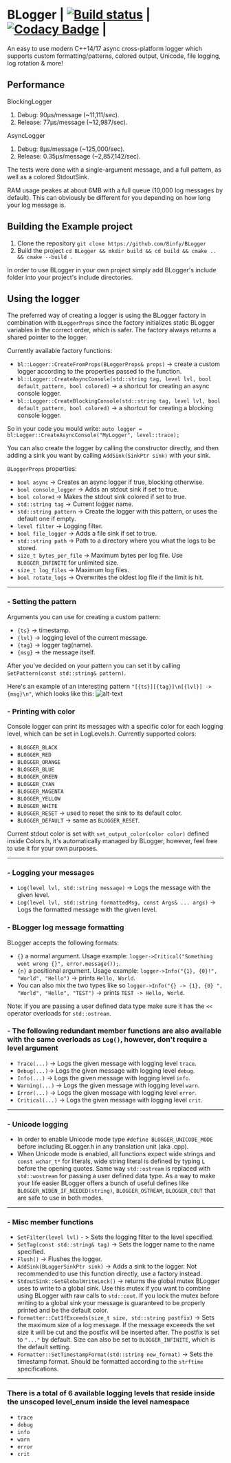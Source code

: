 # BLogger | [![Build status](https://ci.appveyor.com/api/projects/status/nbwtd4mu4cjmnjcm?svg=true)](https://ci.appveyor.com/project/8infy/blogger) | [![Codacy Badge](https://api.codacy.com/project/badge/Grade/19f939802f724ad4a53854068325f0a3)](https://www.codacy.com/app/8infy/BLogger?utm_source=github.com&amp;utm_medium=referral&amp;utm_content=8infy/BLogger&amp;utm_campaign=Badge_Grade) |

An easy to use modern C++14/17 async cross-platform logger which supports custom formatting/patterns, colored output, Unicode, file logging, log rotation & more!

## Performance
BlockingLogger
1. Debug: 90μs/message (~11,111/sec).
2. Release: 77μs/message (~12,987/sec).  

AsyncLogger
1. Debug: 8μs/message (~125,000/sec).
2. Release: 0.35μs/message (~2,857,142/sec).

The tests were done with a single-argument message, and a full pattern, as well as a colored StdoutSink.

RAM usage peakes at about 6MB with a full queue (10,000 log messages by default). This can obviously be different for you depending on how long your log message is.
## Building the Example project
1. Clone the repository `git clone https://github.com/8infy/BLogger`
2. Build the project `cd BLogger && mkdir build && cd build && cmake .. && cmake --build .` 

In order to use BLogger in your own project simply add BLogger's include folder into your project's include directories.
## Using the logger  
The preferred way of creating a logger is using the BLogger factory in combination with `BLoggerProps` since the factory initializes static BLogger variables in the correct order, which is safer. 
The factory always returns a shared pointer to the logger.  

Currently available factory functions:
-   `bl::Logger::CreateFromProps(BLoggerProps& props)` -> create a custom logger according to the properties passed to the function.
-   `bl::Logger::CreateAsyncConsole(std::string tag, level lvl, bool default_pattern, bool colored)` -> a shortcut for creating an async console logger.
-   `bl::Logger::CreateBlockingConsole(std::string tag, level lvl, bool default_pattern, bool colored)` -> a shortcut for creating a blocking console logger.

So in your code you would write: `auto logger = bl:Logger::CreateAsyncConsole("MyLogger", level::trace);`  

You can also create the logger by calling the constructor directly, and then adding a sink you want by calling `AddSink(SinkPtr sink)` with your sink.

`BLoggerProps` properties:
-   `bool async` -> Creates an async logger if true, blocking otherwise.
-   `bool console_logger` -> Adds an stdout sink if set to true.
-   `bool colored` -> Makes the stdout sink colored if set to true.
-   `std::string tag` -> Current logger name.
-   `std::string pattern` -> Create the logger with this pattern, or uses the default one if empty.
-   `level filter` -> Logging filter.
-   `bool file_logger` -> Adds a file sink if set to true.
-   `std::string path` -> Path to a directory where you what the logs to be stored.
-   `size_t bytes_per_file` -> Maximum bytes per log file. Use `BLOGGER_INFINITE` for unlimited size.
-   `size_t log_files` -> Maximum log files.
-   `bool rotate_logs` -> Overwrites the oldest log file if the limit is hit.

---
### - Setting the pattern  
Arguments you can use for creating a custom pattern:
-   `{ts}` -> timestamp.
-   `{lvl}` -> logging level of the current message.
-   `{tag}` -> logger tag(name).
-   `{msg}` -> the message itself.  

After you've decided on your pattern you can set it by calling `SetPattern(const std::string& pattern)`.

Here's an example of an interesting pattern `"[{ts}][{tag}]\n[{lvl}] -> {msg}\n"`, which looks like this:
![alt-text](https://i.ibb.co/w0yfBcL/BLogger.png)

### - Printing with color
Console logger can print its messages with a specific color for each logging level, which can be set in LogLevels.h.
Currently supported colors:
-   `BLOGGER_BLACK`
-   `BLOGGER_RED`
-   `BLOGGER_ORANGE`
-   `BLOGGER_BLUE`
-   `BLOGGER_GREEN`
-   `BLOGGER_CYAN`
-   `BLOGGER_MAGENTA`
-   `BLOGGER_YELLOW`
-   `BLOGGER_WHITE`
-   `BLOGGER_RESET` -> used to reset the sink to its default color.
-   `BLOGGER_DEFAULT` -> same as `BLOGGER_RESET`.

Current stdout color is set with `set_output_color(color color)` defined inside Colors.h, it's automatically managed by BLogger, however, feel free to use it for your own purposes.  

---
### - Logging your messages
-   `Log(level lvl, std::string message)` -> Logs the message with the given level.  
-   `Log(level lvl, std::string formattedMsg, const Args& ... args)` -> Logs the formatted message with the given level.

### - BLogger log message formatting
BLogger accepts the following formats:
-   `{}` a normal argument. Usage example: `logger->Critical("Something went wrong {}", error.message());`.
-   `{n}` a positional argument. Usage example: `logger->Info("{1}, {0}!", "World", "Hello")` -> prints `Hello, World`.
-   You can also mix the two types like so `logger->Info("{} -> {1}, {0} ", "World", "Hello", "TEST")` -> prints `TEST -> Hello, World`.  

Note: if you are passing a user defined data type make sure it has the `<<` operator overloads for `std::ostream`.

### - The following redundant member functions are also available with the same overloads as `Log()`, however, don't require a level argument
-   `Trace(...)` -> Logs the given message with logging level `trace`.
-   `Debug(...)`-> Logs the given message with logging level `debug`.
-   `Info(...)` -> Logs the given message with logging level `info`.
-   `Warning(...)` -> Logs the given message with logging level `warn`.
-   `Error(...)` -> Logs the given message with logging level `error`.
-   `Critical(...)` -> Logs the given message with logging level `crit`.
--- 
### - Unicode logging  
-   In order to enable Unicode mode type `#define BLOGGER_UNICODE_MODE` before including BLogger.h in any translation unit (aka .cpp).  
-   When Unicode mode is enabled, all functions expect wide strings and `const wchar_t*` for literals, wide string literal is defined by typing `L` before the opening quotes. Same way `std::ostream` is replaced with `std::wostream` for passing a user defined data type. As a way to make your life easier BLogger offers a bunch of useful defines like `BLOGGER_WIDEN_IF_NEEDED(string)`, `BLOGGER_OSTREAM`, `BLOGGER_COUT` that are safe to use in both modes. 
---
### - Misc member functions
-   `SetFilter(level lvl)` - > Sets the logging filter to the level specified.
-   `SetTag(const std::string& tag)` -> Sets the logger name to the name specified.
-   `Flush()` -> Flushes the logger.
-   `AddSink(BLoggerSinkPtr sink)` -> Adds a sink to the logger. Not recommended to use this function directly, use a factory instead.
-   `StdoutSink::GetGlobalWriteLock()` -> returns the global mutex BLogger uses to write to a global sink. Use this mutex if you want to combine using BLogger with raw calls to `std::cout`. If you lock the mutex before writing to a global sink your message is guaranteed to be properly printed and be the default color.
-   `Formatter::CutIfExceeds(size_t size, std::string postfix)` -> Sets the maximum size of a log message. If the message exceeeds the set size it will be cut and the postfix will be inserted after. The postfix is set to `"..."` by default. Size can also be set to `BLOGGER_INFINITE`, which is the default setting.
-   `Formatter::SetTimestampFormat(std::string new_format)` -> Sets the timestamp format. Should be formatted according to the `strftime` specifications.
---
### There is a total of 6 available logging levels that reside inside the unscoped level_enum inside the level namespace
-   `trace`
-   `debug`
-   `info`
-   `warn`
-   `error`
-   `crit`
